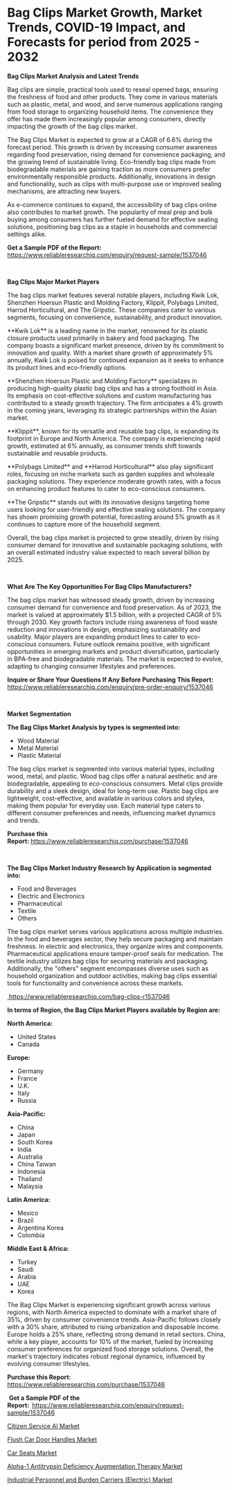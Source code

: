 <p><h1>Bag Clips Market Growth, Market Trends, COVID-19 Impact, and Forecasts for period from 2025 - 2032</h1></p><p><strong>Bag Clips Market Analysis and Latest Trends</strong></p>
<p><p>Bag clips are simple, practical tools used to reseal opened bags, ensuring the freshness of food and other products. They come in various materials such as plastic, metal, and wood, and serve numerous applications ranging from food storage to organizing household items. The convenience they offer has made them increasingly popular among consumers, directly impacting the growth of the bag clips market.</p><p>The Bag Clips Market is expected to grow at a CAGR of 6.6% during the forecast period. This growth is driven by increasing consumer awareness regarding food preservation, rising demand for convenience packaging, and the growing trend of sustainable living. Eco-friendly bag clips made from biodegradable materials are gaining traction as more consumers prefer environmentally responsible products. Additionally, innovations in design and functionality, such as clips with multi-purpose use or improved sealing mechanisms, are attracting new buyers. </p><p>As e-commerce continues to expand, the accessibility of bag clips online also contributes to market growth. The popularity of meal prep and bulk buying among consumers has further fueled demand for effective sealing solutions, positioning bag clips as a staple in households and commercial settings alike.</p></p>
<p><strong>Get a Sample PDF of the Report:&nbsp;</strong> <a href="https://www.reliableresearchiq.com/enquiry/request-sample/1537046?utm_campaign=114&utm_medium=2&utm_source=Github&utm_content=ia&utm_term=30012025&utm_id=bag-clips">https://www.reliableresearchiq.com/enquiry/request-sample/1537046</a></p>
<p>&nbsp;</p>
<p><strong>Bag Clips Major Market Players</strong></p>
<p><p>The bag clips market features several notable players, including Kwik Lok, Shenzhen Hoersun Plastic and Molding Factory, Klippit, Polybags Limited, Harrod Horticultural, and The Gripstic. These companies cater to various segments, focusing on convenience, sustainability, and product innovation.</p><p>**Kwik Lok** is a leading name in the market, renowned for its plastic closure products used primarily in bakery and food packaging. The company boasts a significant market presence, driven by its commitment to innovation and quality. With a market share growth of approximately 5% annually, Kwik Lok is poised for continued expansion as it seeks to enhance its product lines and eco-friendly options.</p><p>**Shenzhen Hoersun Plastic and Molding Factory** specializes in producing high-quality plastic bag clips and has a strong foothold in Asia. Its emphasis on cost-effective solutions and custom manufacturing has contributed to a steady growth trajectory. The firm anticipates a 4% growth in the coming years, leveraging its strategic partnerships within the Asian market.</p><p>**Klippit**, known for its versatile and reusable bag clips, is expanding its footprint in Europe and North America. The company is experiencing rapid growth, estimated at 6% annually, as consumer trends shift towards sustainable and reusable products.</p><p>**Polybags Limited** and **Harrod Horticultural** also play significant roles, focusing on niche markets such as garden supplies and wholesale packaging solutions. They experience moderate growth rates, with a focus on enhancing product features to cater to eco-conscious consumers.</p><p>**The Gripstic** stands out with its innovative designs targeting home users looking for user-friendly and effective sealing solutions. The company has shown promising growth potential, forecasting around 5% growth as it continues to capture more of the household segment.</p><p>Overall, the bag clips market is projected to grow steadily, driven by rising consumer demand for innovative and sustainable packaging solutions, with an overall estimated industry value expected to reach several billion by 2025.</p></p>
<p>&nbsp;</p>
<p><strong>What Are The Key Opportunities For Bag Clips Manufacturers?</strong></p>
<p><p>The bag clips market has witnessed steady growth, driven by increasing consumer demand for convenience and food preservation. As of 2023, the market is valued at approximately $1.5 billion, with a projected CAGR of 5% through 2030. Key growth factors include rising awareness of food waste reduction and innovations in design, emphasizing sustainability and usability. Major players are expanding product lines to cater to eco-conscious consumers. Future outlook remains positive, with significant opportunities in emerging markets and product diversification, particularly in BPA-free and biodegradable materials. The market is expected to evolve, adapting to changing consumer lifestyles and preferences.</p></p>
<p><strong>Inquire or Share Your Questions If Any Before Purchasing This Report:</strong> <a href="https://www.reliableresearchiq.com/enquiry/pre-order-enquiry/1537046?utm_campaign=114&utm_medium=2&utm_source=Github&utm_content=ia&utm_term=30012025&utm_id=bag-clips">https://www.reliableresearchiq.com/enquiry/pre-order-enquiry/1537046</a></p>
<p>&nbsp;</p>
<p><strong>Market Segmentation</strong></p>
<p><strong>The Bag Clips Market Analysis by types is segmented into:</strong></p>
<p><ul><li>Wood Material</li><li>Metal Material</li><li>Plastic Material</li></ul></p>
<p><p>The bag clips market is segmented into various material types, including wood, metal, and plastic. Wood bag clips offer a natural aesthetic and are biodegradable, appealing to eco-conscious consumers. Metal clips provide durability and a sleek design, ideal for long-term use. Plastic bag clips are lightweight, cost-effective, and available in various colors and styles, making them popular for everyday use. Each material type caters to different consumer preferences and needs, influencing market dynamics and trends.</p></p>
<p><strong>Purchase this Report:&nbsp;</strong><a href="https://www.reliableresearchiq.com/purchase/1537046?utm_campaign=114&utm_medium=2&utm_source=Github&utm_content=ia&utm_term=30012025&utm_id=bag-clips">https://www.reliableresearchiq.com/purchase/1537046</a></p>
<p>&nbsp;</p>
<p><strong>The Bag Clips Market Industry Research by Application is segmented into:</strong></p>
<p><ul><li>Food and Beverages</li><li>Electric and Electronics</li><li>Pharmaceutical</li><li>Textile</li><li>Others</li></ul></p>
<p><p>The bag clips market serves various applications across multiple industries. In the food and beverages sector, they help secure packaging and maintain freshness. In electric and electronics, they organize wires and components. Pharmaceutical applications ensure tamper-proof seals for medication. The textile industry utilizes bag clips for securing materials and packaging. Additionally, the "others" segment encompasses diverse uses such as household organization and outdoor activities, making bag clips essential tools for functionality and convenience across these markets.</p></p>
<p><a href="https://www.reliableresearchiq.com/bag-clips-r1537046?utm_campaign=114&utm_medium=2&utm_source=Github&utm_content=ia&utm_term=30012025&utm_id=bag-clips">&nbsp;https://www.reliableresearchiq.com/bag-clips-r1537046</a></p>
<p><strong>In terms of Region, the Bag Clips Market Players available by Region are:</strong></p>
<p>
    <p> <strong> North America: </strong>
        <ul>
            <li>United States</li>
            <li>Canada</li>
        </ul>
        </p> 
    <p> <strong> Europe: </strong>
        <ul>
            <li>Germany</li>
            <li>France</li>
            <li>U.K.</li>
            <li>Italy</li>
            <li>Russia</li>
        </ul>
        </p> 
    <p> <strong> Asia-Pacific: </strong>
        <ul>
            <li>China</li>
            <li>Japan</li>
            <li>South Korea</li>
            <li>India</li>
            <li>Australia</li>
            <li>China Taiwan</li>
            <li>Indonesia</li>
            <li>Thailand</li>
            <li>Malaysia</li>
        </ul>
        </p> 
    <p> <strong> Latin America: </strong>
        <ul>
            <li>Mexico</li>
            <li>Brazil</li>
            <li>Argentina Korea</li>
            <li>Colombia</li>
        </ul>
        </p> 
    <p> <strong> Middle East & Africa: </strong>
        <ul>
            <li>Turkey</li>
            <li>Saudi</li>
            <li>Arabia</li>
            <li>UAE</li>
            <li>Korea</li>
        </ul>
    </p>
    </p>
<p><p>The Bag Clips Market is experiencing significant growth across various regions, with North America expected to dominate with a market share of 35%, driven by consumer convenience trends. Asia-Pacific follows closely with a 30% share, attributed to rising urbanization and disposable income. Europe holds a 25% share, reflecting strong demand in retail sectors. China, while a key player, accounts for 10% of the market, fueled by increasing consumer preferences for organized food storage solutions. Overall, the market's trajectory indicates robust regional dynamics, influenced by evolving consumer lifestyles.</p></p>
<p><strong>Purchase this Report: </strong><a href="https://www.reliableresearchiq.com/purchase/1537046?utm_campaign=114&utm_medium=2&utm_source=Github&utm_content=ia&utm_term=30012025&utm_id=bag-clips">https://www.reliableresearchiq.com/purchase/1537046</a></p>
<p>&nbsp;<strong>Get a Sample PDF of the Report:&nbsp;&nbsp;</strong><a href="https://www.reliableresearchiq.com/enquiry/request-sample/1537046?utm_campaign=114&utm_medium=2&utm_source=Github&utm_content=ia&utm_term=30012025&utm_id=bag-clips">https://www.reliableresearchiq.com/enquiry/request-sample/1537046</a></p>
<p><strong></strong></p>
<p><p><a href="https://www.linkedin.com/pulse/thorough-examination-size-dynamics-expected-growth-citizen-tu3bc?utm_campaign=114&utm_medium=2&utm_source=Github&utm_content=ia&utm_term=30012025&utm_id=bag-clips">Citizen Service AI Market</a></p><p><a href="https://github.com/vilolakoreni/Market-Research-Report-List-1/blob/main/flush-car-door-handles-market.md?utm_campaign=114&utm_medium=2&utm_source=Github&utm_content=ia&utm_term=30012025&utm_id=bag-clips">Flush Car Door Handles Market</a></p><p><a href="https://github.com/buqjavesora/Market-Research-Report-List-1/blob/main/car-seats-market.md?utm_campaign=114&utm_medium=2&utm_source=Github&utm_content=ia&utm_term=30012025&utm_id=bag-clips">Car Seats Market</a></p><p><a href="https://www.linkedin.com/pulse/projected-cagr-72-alpha-1-antitrypsin-deficiency-augmentation-dtujc?utm_campaign=114&utm_medium=2&utm_source=Github&utm_content=ia&utm_term=30012025&utm_id=bag-clips">Alpha-1 Antitrypsin Deficiency Augmentation Therapy Market</a></p><p><a href="https://www.linkedin.com/pulse/industrial-personnel-burden-carriers-electric-market-6vwic?utm_campaign=114&utm_medium=2&utm_source=Github&utm_content=ia&utm_term=30012025&utm_id=bag-clips">Industrial Personnel and Burden Carriers (Electric) Market</a></p></p>